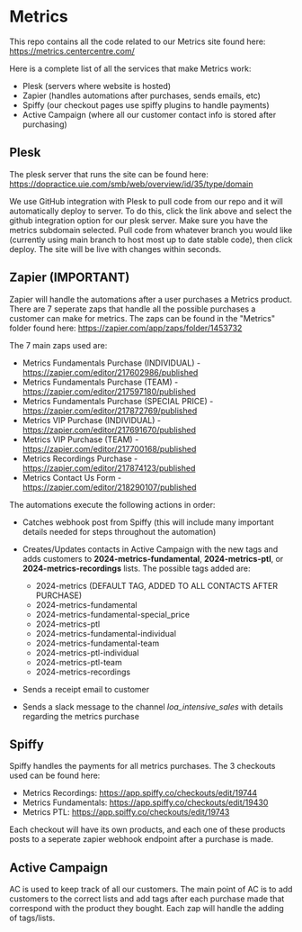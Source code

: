 # Metrics

This repo contains all the code related to our Metrics site found here: https://metrics.centercentre.com/

Here is a complete list of all the services that make Metrics work:
- Plesk (servers where website is hosted)
- Zapier (handles automations after purchases, sends emails, etc)
- Spiffy (our checkout pages use spiffy plugins to handle payments)
- Active Campaign (where all our customer contact info is stored after purchasing)

## Plesk
The plesk server that runs the site can be found here: https://dopractice.uie.com/smb/web/overview/id/35/type/domain

We use GitHub integration with Plesk to pull code from our repo and it will automatically deploy to server. To do this, click the link above and select the github integration option for our plesk server. Make sure you have the metrics subdomain selected. Pull code from whatever branch you would like (currently using main branch to host most up to date stable code), then click deploy. The site will be live with changes within seconds.

## Zapier (IMPORTANT)
Zapier will handle the automations after a user purchases a Metrics product. There are 7 seperate zaps that handle all the possible purchases a customer can make for metrics. The zaps can be found in the "Metrics" folder found here: https://zapier.com/app/zaps/folder/1453732

The 7 main zaps used are:

- Metrics Fundamentals Purchase (INDIVIDUAL) - https://zapier.com/editor/217602986/published
- Metrics Fundamentals Purchase (TEAM) - https://zapier.com/editor/217597180/published
- Metrics Fundamentals Purchase (SPECIAL PRICE) - https://zapier.com/editor/217872769/published
- Metrics VIP Purchase (INDIVIDUAL) - https://zapier.com/editor/217691670/published
- Metrics VIP Purchase (TEAM) - https://zapier.com/editor/217700168/published
- Metrics Recordings Purchase - https://zapier.com/editor/217874123/published
- Metrics Contact Us Form - https://zapier.com/editor/218290107/published

The automations execute the following actions in order:

- Catches webhook post from Spiffy (this will include many important details needed for steps throughout the automation)
- Creates/Updates contacts in Active Campaign with the new tags and adds customers to **2024-metrics-fundamental**, **2024-metrics-ptl**, or **2024-metrics-recordings** lists. The possible tags added are:

    - 2024-metrics (DEFAULT TAG, ADDED TO ALL CONTACTS AFTER PURCHASE)
    - 2024-metrics-fundamental
    - 2024-metrics-fundamental-special_price
    - 2024-metrics-ptl
    - 2024-metrics-fundamental-individual
    - 2024-metrics-fundamental-team
    - 2024-metrics-ptl-individual
    - 2024-metrics-ptl-team
    - 2024-metrics-recordings

- Sends a receipt email to customer
- Sends a slack message to the channel _loa_intensive_sales_ with details regarding the metrics purchase

## Spiffy
Spiffy handles the payments for all metrics purchases. The 3 checkouts used can be found here:

- Metrics Recordings: https://app.spiffy.co/checkouts/edit/19744
- Metrics Fundamentals: https://app.spiffy.co/checkouts/edit/19430
- Metrics PTL: https://app.spiffy.co/checkouts/edit/19743

Each checkout will have its own products, and each one of these products posts to a seperate zapier webhook endpoint after a purchase is made.

## Active Campaign
AC is used to keep track of all our customers. The main point of AC is to add customers to the correct lists and add tags after each purchase made that correspond with the product they bought. Each zap will handle the adding of tags/lists.
